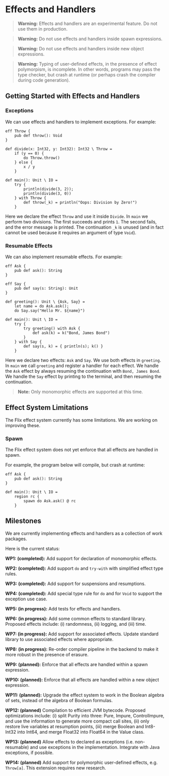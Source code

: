 # Effects and Handlers

> **Warning:** Effects and handlers are an experimental feature. Do not use them
> in production.

> **Warning:** Do not use effects and handlers inside spawn expressions.

> **Warning:** Do not use effects and handlers inside new object expressions.

> **Warning:** Typing of user-defined effects, in the presence of effect
> polymorpism, is incomplete. In other words, programs may pass the type
> checker, but crash at runtime (or perhaps crash the compiler during code
> generation). 

## Getting Started with Effects and Handlers

### Exceptions

We can use effects and handlers to implement exceptions. For example:

```flix
eff Throw {
    pub def throw(): Void
}

def divide(x: Int32, y: Int32): Int32 \ Throw = 
    if (y == 0) {
        do Throw.throw()
    } else {
        x / y
    }

def main(): Unit \ IO = 
    try {
        println(divide(3, 2));
        println(divide(3, 0))
    } with Throw {
        def throw(_k) = println("Oops: Division by Zero!")
    }
```

Here we declare the effect `Throw` and use it inside `Divide`. In `main` we
perform two divisions. The first succeeds and prints `1`. The second fails, and
the error message is printed. The continuation `_k` is unused (and in fact
cannot be used because it requires an argument of type `Void`). 

### Resumable Effects

We can also implement resumable effects. For example:

```flix
eff Ask {
    pub def ask(): String
}

eff Say {
    pub def say(s: String): Unit
}

def greeting(): Unit \ {Ask, Say} = 
    let name = do Ask.ask();
    do Say.say("Hello Mr. ${name}")

def main(): Unit \ IO = 
    try {
        try greeting() with Ask {
            def ask(k) = k("Bond, James Bond")
        }
    } with Say {
        def say(s, k) = { println(s); k() }
    }
```

Here we declare two effects: `Ask` and `Say`. We use both effects in `greeting`.
In `main` we call `greeting` and register a handler for each effect. We handle
the `Ask` effect by always resuming the continuation with `Bond, James Bond`.
We handle the `Say` effect by printing to the terminal, and then resuming the
continuation.

> **Note:** Only monomorphic effects are supported at this time.

## Effect System Limitations

The Flix effect system currently has some limitations. We are working on improving
these.

### Spawn

The Flix effect system does not yet enforce that all effects are handled in spawn.

For example, the program below will compile, but crash at runtime:

```flix
eff Ask {
    pub def ask(): String
}

def main(): Unit \ IO = 
    region rc {
        spawn do Ask.ask() @ rc
    }
```




## Milestones

We are currently implementing effects and handlers as a collection of work packages.

Here is the current status:

**WP1: (completed):** Add support for declaration of monomorphic effects.

**WP2: (completed):** Add support `do` and `try-with` with simplified effect type rules.

**WP3: (completed):** Add support for suspensions and resumptions.

**WP4: (completed):** Add special type rule for `do` and for `Void` to support
the exception use case.

**WP5: (in progress):** Add tests for effects and handlers.

**WP6: (in progress):** Add some common effects to standard library. Proposed effects
include: (i) randomness, (ii) logging, and (iii) time.

**WP7: (in progress):** Add support for associated effects. Update standard
library to use associated effects where appropriate. 

**WP8: (in progress):** Re-order compiler pipeline in the backend to make it
more robust in the presence of erasure. 

**WP9: (planned):** Enforce that all effects are handled within a spawn expression.

**WP10: (planned):** Enforce that all effects are handled within a new object expression.

**WP11: (planned):** Upgrade the effect system to work in the Boolean algebra of
sets, instead of the algebra of Boolean formulas. 

**WP12: (planned)** Compilation to efficient JVM bytecode. Proposed optimizations
include: (i) split Purity into three: Pure, Impure, ControlImpure, and use the
information to generate more compact call sites, (ii) only restore live
variables at resumption points, (iii) merge Boolean and Int8-Int32 into Int64,
and merge Float32 into Float64 in the Value class. 

**WP13: (planned)** Allow effects to declared as exceptions (i.e. non-resumable)
and use exceptions in the implementation. Integrate with Java exceptions, if
possible. 

**WP14: (planned)** Add support for polymorphic user-defined effects, e.g.
`Throw[a]`. This extension requires new research. 
